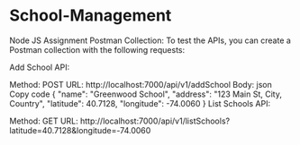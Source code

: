 # School-Management
Node JS Assignment
Postman Collection:
To test the APIs, you can create a Postman collection with the following requests:

Add School API:

Method: POST
URL: http://localhost:7000/api/v1/addSchool
Body:
json
Copy code
{
  "name": "Greenwood School",
  "address": "123 Main St, City, Country",
  "latitude": 40.7128,
  "longitude": -74.0060
}
List Schools API:

Method: GET
URL: http://localhost:7000/api/v1/listSchools?latitude=40.7128&longitude=-74.0060

